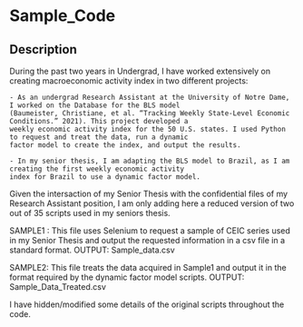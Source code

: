# Sample_Code

## Description

During the past two years in Undergrad, I have worked extensively on creating macroeconomic activity index in two different projects:

    - As an undergrad Research Assistant at the University of Notre Dame, I worked on the Database for the BLS model 
    (Baumeister, Christiane, et al. “Tracking Weekly State-Level Economic Conditions.” 2021). This project developed a 
    weekly economic activity index for the 50 U.S. states. I used Python to request and treat the data, run a dynamic 
    factor model to create the index, and output the results. 

    - In my senior thesis, I am adapting the BLS model to Brazil, as I am creating the first weekly economic activity 
    index for Brazil to use a dynamic factor model. 


Given the intersaction of my Senior Thesis with the confidential files of my Research Assistant position, I am only adding here a reduced version
of two out of 35 scripts used in my seniors thesis.


SAMPLE1 : This file uses Selenium to request a sample of CEIC series used in my Senior Thesis and output the requested information in a csv file in a
standard format. OUTPUT: Sample_data.csv

SAMPLE2: This file treats the data acquired in Sample1 and output it in the format required by the dynamic factor model scripts. OUTPUT: Sample_Data_Treated.csv

I have hidden/modified some details of the original scripts throughout the code. 
